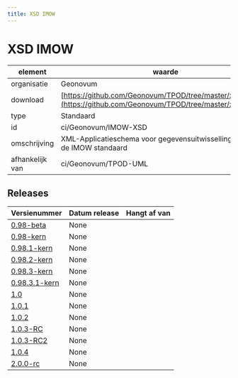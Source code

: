 ```yaml
---
title: XSD IMOW
---
```

# XSD IMOW

|element|waarde|
|-----|------|
| organisatie  |Geonovum|
| download  | [https://github.com/Geonovum/TPOD/tree/master/xmlschema](<https://github.com/Geonovum/TPOD/tree/master/xmlschema>)|
| type  |Standaard|
| id  |ci/Geonovum/IMOW-XSD|
| omschrijving  |XML-Applicatieschema voor gegevensuitwisselling conform de IMOW standaard|
|afhankelijk van |ci/Geonovum/TPOD-UML|

## Releases

|Versienummer|Datum release|Hangt af van
|-------|-------|-----|
| [0.98-beta](<https://github.com/Geonovum/TPOD/blob/master/CIMOW/IMOW XSD v0.98-beta>)|None||
| [0.98-kern](<https://github.com/Geonovum/TPOD/blob/master/xmlschema/v0.98-kern>)|None||
| [0.98.1-kern](<https://github.com/Geonovum/TPOD/blob/master/xmlschema/v0.98.1-kern>)|None||
| [0.98.2-kern](<https://github.com/Geonovum/TPOD/blob/master/xmlschema/v0.98.2-kern>)|None||
| [0.98.3-kern](<https://github.com/Geonovum/TPOD/blob/master/xmlschema/v0.98.3-kern>)|None||
| [0.98.3.1-kern](<https://github.com/Geonovum/TPOD/blob/master/xmlschema/v0.98.3.1-kern>)|None||
| [1.0](<https://github.com/Geonovum/TPOD/blob/master/xmlschema/v1.0>)|None||
| [1.0.1](<https://github.com/Geonovum/TPOD/blob/master/xmlschema/v1.0.1>)|None||
| [1.0.2](<https://github.com/Geonovum/TPOD/blob/master/xmlschema/v1.0.2>)|None||
| [1.0.3-RC](<https://github.com/Geonovum/TPOD/blob/master/xmlschema/v1.0.3-RC>)|None||
| [1.0.3-RC2](<https://github.com/Geonovum/TPOD/blob/master/xmlschema/v1.0.3-RC2>)|None||
| [1.0.4](<https://github.com/Geonovum/TPOD/blob/master/xmlschema/v1.0.4>)|None||
| [2.0.0-rc](<https://github.com/Geonovum/TPOD/blob/master/xmlschema/v2.0.0-rc>)|None||

